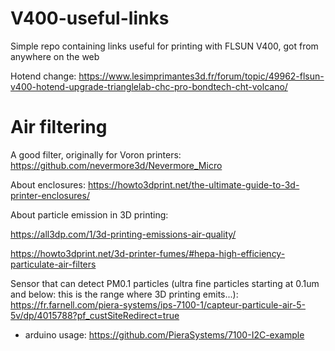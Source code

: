 # V400-useful-links
Simple repo containing links useful for printing with FLSUN V400, got from anywhere on the web<p>
Hotend change: https://www.lesimprimantes3d.fr/forum/topic/49962-flsun-v400-hotend-upgrade-trianglelab-chc-pro-bondtech-cht-volcano/ <p>

# Air filtering
A good filter, originally for Voron printers: https://github.com/nevermore3d/Nevermore_Micro <p>
About enclosures: https://howto3dprint.net/the-ultimate-guide-to-3d-printer-enclosures/ <p>
About particle emission in 3D printing:<p>
https://all3dp.com/1/3d-printing-emissions-air-quality/ <p>
https://howto3dprint.net/3d-printer-fumes/#hepa-high-efficiency-particulate-air-filters <p>
Sensor that can detect PM0.1 particles (ultra fine particles starting at 0.1um and below: this is the range where 3D printing emits...): https://fr.farnell.com/piera-systems/ips-7100-1/capteur-particule-air-5-5v/dp/4015788?pf_custSiteRedirect=true <p>
* arduino usage: https://github.com/PieraSystems/7100-I2C-example <p>

